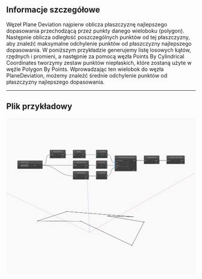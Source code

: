 ## Informacje szczegółowe
Węzeł Plane Deviation najpierw oblicza płaszczyznę najlepszego dopasowania przechodzącą przez punkty danego wieloboku (polygon). Następnie oblicza odległość poszczególnych punktów od tej płaszczyzny, aby znaleźć maksymalne odchylenie punktów od płaszczyzny najlepszego dopasowania. W poniższym przykładzie generujemy listę losowych kątów, rzędnych i promieni, a następnie za pomocą węzła Points By Cylindrical Coordinates tworzymy zestaw punktów niepłaskich, które zostaną użyte w węźle Polygon By Points. Wprowadzając ten wielobok do węzła PlaneDeviation, możemy znaleźć średnie odchylenie punktów od płaszczyzny najlepszego dopasowania.
___
## Plik przykładowy

![PlaneDeviation](./Autodesk.DesignScript.Geometry.Polygon.PlaneDeviation_img.jpg)

